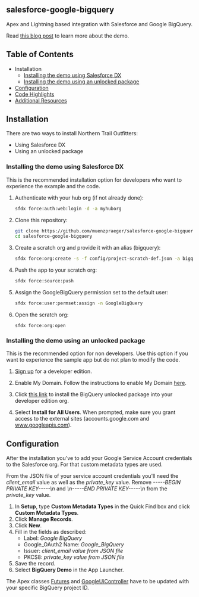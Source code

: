 ## salesforce-google-bigquery

Apex and Lightning based integration with Salesforce and Google BigQuery.

Read [this blog post](https://developer.salesforce.com/blogs/2018/08/integrate-google-bigquery-with-salesforce.html) to learn more about the demo.

## Table of Contents

-   Installation
    -   [Installing the demo using Salesforce DX](#installing-the-demo-using-salesforce-dx)
    -   [Installing the demo using an unlocked package](#installing-the-demo-using-an-unlocked-package)
-   [Configuration](#configuration)
-   [Code Highlights](#code-highlights)
-   [Additional Resources](#additional-resources)

## Installation

There are two ways to install Northern Trail Outfitters:

-   Using Salesforce DX
-   Using an unlocked package

### Installing the demo using Salesforce DX

This is the recommended installation option for developers who want to experience the example and the code.

1.  Authenticate with your hub org (if not already done):

    ```zsh
    sfdx force:auth:web:login -d -a myhuborg
    ```

1.  Clone this repository:

    ```zsh
    git clone https://github.com/muenzpraeger/salesforce-google-bigquery
    cd salesforce-google-bigquery
    ```

1.  Create a scratch org and provide it with an alias (bigquery):

    ```zsh
    sfdx force:org:create -s -f config/project-scratch-def.json -a bigquery
    ```

1.  Push the app to your scratch org:

    ```zsh
    sfdx force:source:push
    ```

1.  Assign the GoogleBigQuery permission set to the default user:

    ```zsh
    sfdx force:user:permset:assign -n GoogleBigQuery
    ```

1.  Open the scratch org:

    ```
    sfdx force:org:open
    ```

### Installing the demo using an unlocked package

This is the recommended option for non developers. Use this option if you want to experience the sample app but do not plan to modify the code.

1.  [Sign up](https://developer.salesforce.com/signup) for a developer edition.

1.  Enable My Domain. Follow the instructions to enable My Domain [here](https://trailhead.salesforce.com/projects/quickstart-lightning-components/steps/quickstart-lightning-components1).

1.  Click [this link](https://login.salesforce.com/packaging/installPackage.apexp?p0=04t1I0000036sRFQAY) to install the BigQuery unlocked package into your developer edition org.

1.  Select **Install for All Users**. When prompted, make sure you grant access to the external sites (accounts.google.com and www.googleapis.com).

## Configuration

After the installation you've to add your Google Service Account credentials to the Salesforce org. For that custom metadata types are used.

From the JSON file of your service account credentials you'll need the *client_email* value as well as the *private_key* value. Remove *-----BEGIN PRIVATE KEY-----\n* and *\n-----END PRIVATE KEY-----\n* from the *private_key* value.

1. In **Setup**, type **Custom Metadata Types** in the Quick Find box and click **Custom Metadata Types**.
1. Click **Manage Records**.
1. Click **New**.
1. Fill in the fields as described:
    - Label: *Google BigQuery*
    - Google_OAuth2 Name: *Google_BigQuery*
    - Issuer: *client_email value from JSON file*
    - PKCS8: *private_key value from JSON file*
1. Save the record.
1. Select **BigQuery Demo** in the App Launcher.

The Apex classes [Futures](https://github.com/muenzpraeger/salesforce-google-bigquery/blob/master/force-app/main/default/classes/Futures.cls#L8) and [GoogleUiController](https://github.com/muenzpraeger/salesforce-google-bigquery/blob/master/force-app/main/default/classes/GoogleUiController.cls#L5) have to be updated with your specific BigQuery project ID.

